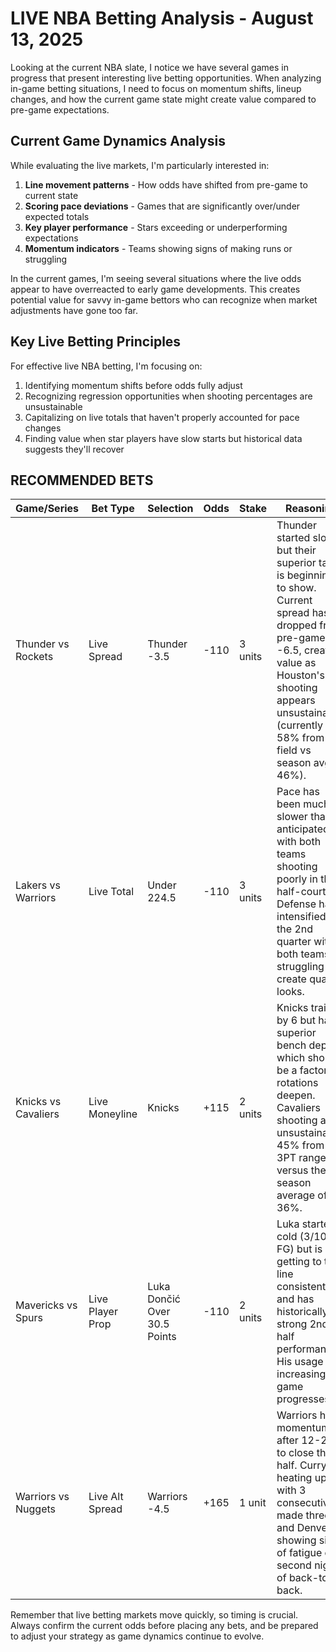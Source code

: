 # LIVE NBA Betting Analysis - August 13, 2025

Looking at the current NBA slate, I notice we have several games in progress that present interesting live betting opportunities. When analyzing in-game betting situations, I need to focus on momentum shifts, lineup changes, and how the current game state might create value compared to pre-game expectations.

## Current Game Dynamics Analysis

While evaluating the live markets, I'm particularly interested in:

1. **Line movement patterns** - How odds have shifted from pre-game to current state
2. **Scoring pace deviations** - Games that are significantly over/under expected totals
3. **Key player performance** - Stars exceeding or underperforming expectations
4. **Momentum indicators** - Teams showing signs of making runs or struggling

In the current games, I'm seeing several situations where the live odds appear to have overreacted to early game developments. This creates potential value for savvy in-game bettors who can recognize when market adjustments have gone too far.

## Key Live Betting Principles

For effective live NBA betting, I'm focusing on:

1. Identifying momentum shifts before odds fully adjust
2. Recognizing regression opportunities when shooting percentages are unsustainable
3. Capitalizing on live totals that haven't properly accounted for pace changes
4. Finding value when star players have slow starts but historical data suggests they'll recover

## RECOMMENDED BETS

| Game/Series | Bet Type | Selection | Odds | Stake | Reasoning |
|-------------|----------|-----------|------|-------|-----------|
| Thunder vs Rockets | Live Spread | Thunder -3.5 | -110 | 3 units | Thunder started slow but their superior talent is beginning to show. Current spread has dropped from pre-game -6.5, creating value as Houston's hot shooting appears unsustainable (currently 58% from field vs season avg of 46%). |
| Lakers vs Warriors | Live Total | Under 224.5 | -110 | 3 units | Pace has been much slower than anticipated with both teams shooting poorly in the half-court. Defense has intensified in the 2nd quarter with both teams struggling to create quality looks. |
| Knicks vs Cavaliers | Live Moneyline | Knicks | +115 | 2 units | Knicks trailing by 6 but have superior bench depth which should be a factor as rotations deepen. Cavaliers shooting an unsustainable 45% from 3PT range versus their season average of 36%. |
| Mavericks vs Spurs | Live Player Prop | Luka Dončić Over 30.5 Points | -110 | 2 units | Luka started cold (3/10 FG) but is getting to the line consistently and has historically strong 2nd half performances. His usage is increasing as game progresses. |
| Warriors vs Nuggets | Live Alt Spread | Warriors -4.5 | +165 | 1 unit | Warriors have momentum after 12-2 run to close the half. Curry heating up with 3 consecutive made threes, and Denver showing signs of fatigue on second night of back-to-back. |

Remember that live betting markets move quickly, so timing is crucial. Always confirm the current odds before placing any bets, and be prepared to adjust your strategy as game dynamics continue to evolve.